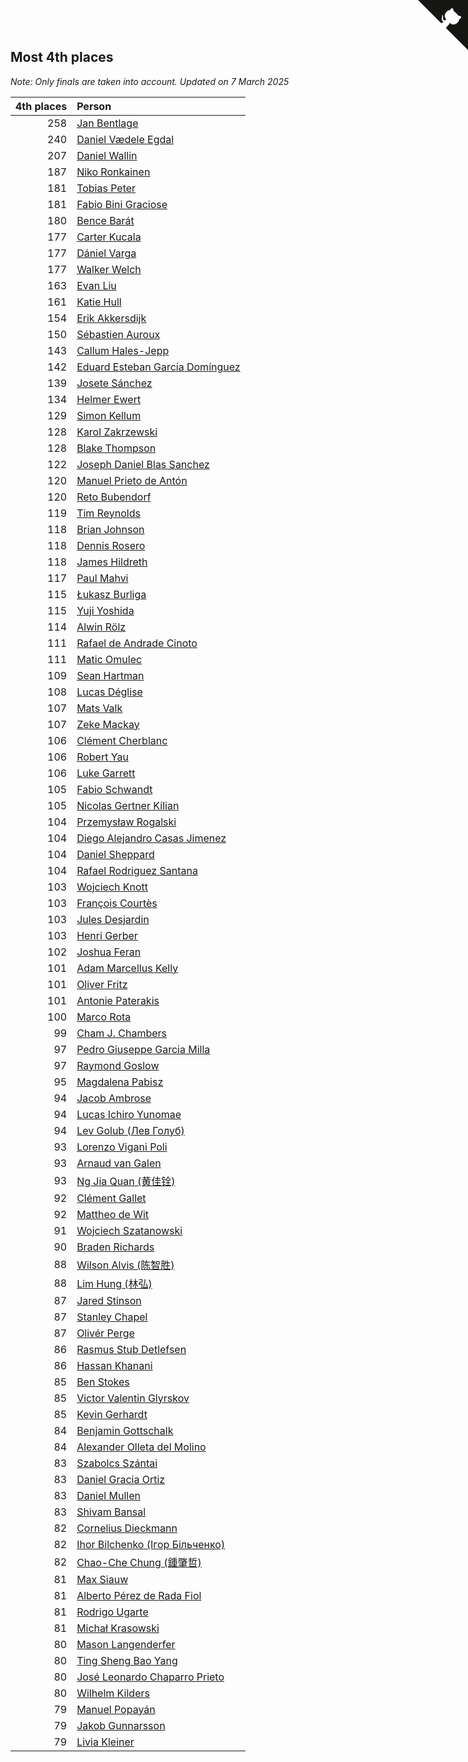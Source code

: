 ## Most 4th places

*Note: Only finals are taken into account.*
*Updated on  7 March 2025*

| 4th places | Person |
| ---: | :--- |
| 258 | [Jan Bentlage](https://www.worldcubeassociation.org/persons/2010BENT01) |
| 240 | [Daniel Vædele Egdal](https://www.worldcubeassociation.org/persons/2013EGDA01) |
| 207 | [Daniel Wallin](https://www.worldcubeassociation.org/persons/2013WALL03) |
| 187 | [Niko Ronkainen](https://www.worldcubeassociation.org/persons/2010RONK01) |
| 181 | [Tobias Peter](https://www.worldcubeassociation.org/persons/2014PETE03) |
| 181 | [Fabio Bini Graciose](https://www.worldcubeassociation.org/persons/2010GRAC02) |
| 180 | [Bence Barát](https://www.worldcubeassociation.org/persons/2008BARA01) |
| 177 | [Carter Kucala](https://www.worldcubeassociation.org/persons/2015KUCA01) |
| 177 | [Dániel Varga](https://www.worldcubeassociation.org/persons/2008VARG01) |
| 177 | [Walker Welch](https://www.worldcubeassociation.org/persons/2011WELC01) |
| 163 | [Evan Liu](https://www.worldcubeassociation.org/persons/2009LIUE01) |
| 161 | [Katie Hull](https://www.worldcubeassociation.org/persons/2010HULL01) |
| 154 | [Erik Akkersdijk](https://www.worldcubeassociation.org/persons/2005AKKE01) |
| 150 | [Sébastien Auroux](https://www.worldcubeassociation.org/persons/2008AURO01) |
| 143 | [Callum Hales-Jepp](https://www.worldcubeassociation.org/persons/2012HALE01) |
| 142 | [Eduard Esteban García Domínguez](https://www.worldcubeassociation.org/persons/2011EDUA01) |
| 139 | [Josete Sánchez](https://www.worldcubeassociation.org/persons/2015SANC18) |
| 134 | [Helmer Ewert](https://www.worldcubeassociation.org/persons/2015EWER01) |
| 129 | [Simon Kellum](https://www.worldcubeassociation.org/persons/2016KELL12) |
| 128 | [Karol Zakrzewski](https://www.worldcubeassociation.org/persons/2014ZAKR01) |
| 128 | [Blake Thompson](https://www.worldcubeassociation.org/persons/2010THOM03) |
| 122 | [Joseph Daniel Blas Sanchez](https://www.worldcubeassociation.org/persons/2016SANC08) |
| 120 | [Manuel Prieto de Antón](https://www.worldcubeassociation.org/persons/2015ANTO04) |
| 120 | [Reto Bubendorf](https://www.worldcubeassociation.org/persons/2012BUBE01) |
| 119 | [Tim Reynolds](https://www.worldcubeassociation.org/persons/2005REYN01) |
| 118 | [Brian Johnson](https://www.worldcubeassociation.org/persons/2013JOHN10) |
| 118 | [Dennis Rosero](https://www.worldcubeassociation.org/persons/2010ROSE03) |
| 118 | [James Hildreth](https://www.worldcubeassociation.org/persons/2009HILD01) |
| 117 | [Paul Mahvi](https://www.worldcubeassociation.org/persons/2012MAHV01) |
| 115 | [Łukasz Burliga](https://www.worldcubeassociation.org/persons/2013BURL01) |
| 115 | [Yuji Yoshida](https://www.worldcubeassociation.org/persons/2015YOSH01) |
| 114 | [Alwin Rölz](https://www.worldcubeassociation.org/persons/2016ROLZ01) |
| 111 | [Rafael de Andrade Cinoto](https://www.worldcubeassociation.org/persons/2007CINO01) |
| 111 | [Matic Omulec](https://www.worldcubeassociation.org/persons/2010OMUL02) |
| 109 | [Sean Hartman](https://www.worldcubeassociation.org/persons/2016HART02) |
| 108 | [Lucas Déglise](https://www.worldcubeassociation.org/persons/2015DEGL01) |
| 107 | [Mats Valk](https://www.worldcubeassociation.org/persons/2007VALK01) |
| 107 | [Zeke Mackay](https://www.worldcubeassociation.org/persons/2015MACK06) |
| 106 | [Clément Cherblanc](https://www.worldcubeassociation.org/persons/2014CHER05) |
| 106 | [Robert Yau](https://www.worldcubeassociation.org/persons/2009YAUR01) |
| 106 | [Luke Garrett](https://www.worldcubeassociation.org/persons/2017GARR05) |
| 105 | [Fabio Schwandt](https://www.worldcubeassociation.org/persons/2014SCHW02) |
| 105 | [Nicolas Gertner Kilian](https://www.worldcubeassociation.org/persons/2013GERT01) |
| 104 | [Przemysław Rogalski](https://www.worldcubeassociation.org/persons/2013ROGA02) |
| 104 | [Diego Alejandro Casas Jimenez](https://www.worldcubeassociation.org/persons/2014JIME05) |
| 104 | [Daniel Sheppard](https://www.worldcubeassociation.org/persons/2009SHEP01) |
| 104 | [Rafael Rodriguez Santana](https://www.worldcubeassociation.org/persons/2012SANT12) |
| 103 | [Wojciech Knott](https://www.worldcubeassociation.org/persons/2011KNOT01) |
| 103 | [François Courtès](https://www.worldcubeassociation.org/persons/2008COUR01) |
| 103 | [Jules Desjardin](https://www.worldcubeassociation.org/persons/2010DESJ01) |
| 103 | [Henri Gerber](https://www.worldcubeassociation.org/persons/2014GERB01) |
| 102 | [Joshua Feran](https://www.worldcubeassociation.org/persons/2011FERA01) |
| 101 | [Adam Marcellus Kelly](https://www.worldcubeassociation.org/persons/2016KELL10) |
| 101 | [Oliver Fritz](https://www.worldcubeassociation.org/persons/2014FRIT02) |
| 101 | [Antonie Paterakis](https://www.worldcubeassociation.org/persons/2012PATE01) |
| 100 | [Marco Rota](https://www.worldcubeassociation.org/persons/2009ROTA01) |
| 99 | [Cham J. Chambers](https://www.worldcubeassociation.org/persons/2017CHAM09) |
| 97 | [Pedro Giuseppe Garcia Milla](https://www.worldcubeassociation.org/persons/2016MILL07) |
| 97 | [Raymond Goslow](https://www.worldcubeassociation.org/persons/2014GOSL01) |
| 95 | [Magdalena Pabisz](https://www.worldcubeassociation.org/persons/2017PABI01) |
| 94 | [Jacob Ambrose](https://www.worldcubeassociation.org/persons/2010AMBR01) |
| 94 | [Lucas Ichiro Yunomae](https://www.worldcubeassociation.org/persons/2014YUNO01) |
| 94 | [Lev Golub (Лев Голуб)](https://www.worldcubeassociation.org/persons/2014HOLU01) |
| 93 | [Lorenzo Vigani Poli](https://www.worldcubeassociation.org/persons/2007POLI01) |
| 93 | [Arnaud van Galen](https://www.worldcubeassociation.org/persons/2006GALE01) |
| 93 | [Ng Jia Quan (黄佳铨)](https://www.worldcubeassociation.org/persons/2015QUAN03) |
| 92 | [Clément Gallet](https://www.worldcubeassociation.org/persons/2004GALL02) |
| 92 | [Mattheo de Wit](https://www.worldcubeassociation.org/persons/2015WITM01) |
| 91 | [Wojciech Szatanowski](https://www.worldcubeassociation.org/persons/2011SZAT01) |
| 90 | [Braden Richards](https://www.worldcubeassociation.org/persons/2017RICH02) |
| 88 | [Wilson Alvis (陈智胜)](https://www.worldcubeassociation.org/persons/2011ALVI01) |
| 88 | [Lim Hung (林弘)](https://www.worldcubeassociation.org/persons/2016HUNG08) |
| 87 | [Jared Stinson](https://www.worldcubeassociation.org/persons/2014STIN01) |
| 87 | [Stanley Chapel](https://www.worldcubeassociation.org/persons/2016CHAP04) |
| 87 | [Olivér Perge](https://www.worldcubeassociation.org/persons/2007PERG01) |
| 86 | [Rasmus Stub Detlefsen](https://www.worldcubeassociation.org/persons/2014DETL01) |
| 86 | [Hassan Khanani](https://www.worldcubeassociation.org/persons/2018KHAN26) |
| 85 | [Ben Stokes](https://www.worldcubeassociation.org/persons/2018STOK01) |
| 85 | [Victor Valentin Glyrskov](https://www.worldcubeassociation.org/persons/2014GLYR01) |
| 85 | [Kevin Gerhardt](https://www.worldcubeassociation.org/persons/2013GERH01) |
| 84 | [Benjamin Gottschalk](https://www.worldcubeassociation.org/persons/2016GOTT01) |
| 84 | [Alexander Olleta del Molino](https://www.worldcubeassociation.org/persons/2008OLLE01) |
| 83 | [Szabolcs Szántai](https://www.worldcubeassociation.org/persons/2016SZAN01) |
| 83 | [Daniel Gracia Ortiz](https://www.worldcubeassociation.org/persons/2009ORTI01) |
| 83 | [Daniel Mullen](https://www.worldcubeassociation.org/persons/2016MULL04) |
| 83 | [Shivam Bansal](https://www.worldcubeassociation.org/persons/2011BANS02) |
| 82 | [Cornelius Dieckmann](https://www.worldcubeassociation.org/persons/2009DIEC01) |
| 82 | [Ihor Bilchenko (Ігор Більченко)](https://www.worldcubeassociation.org/persons/2011BILC01) |
| 82 | [Chao-Che Chung (鍾肇哲)](https://www.worldcubeassociation.org/persons/2012CHON03) |
| 81 | [Max Siauw](https://www.worldcubeassociation.org/persons/2017SIAU02) |
| 81 | [Alberto Pérez de Rada Fiol](https://www.worldcubeassociation.org/persons/2011FIOL01) |
| 81 | [Rodrigo Ugarte](https://www.worldcubeassociation.org/persons/2015UGAR01) |
| 81 | [Michał Krasowski](https://www.worldcubeassociation.org/persons/2013KRAS02) |
| 80 | [Mason Langenderfer](https://www.worldcubeassociation.org/persons/2013LANG03) |
| 80 | [Ting Sheng Bao Yang](https://www.worldcubeassociation.org/persons/2008BAOY01) |
| 80 | [José Leonardo Chaparro Prieto](https://www.worldcubeassociation.org/persons/2011CHAP01) |
| 80 | [Wilhelm Kilders](https://www.worldcubeassociation.org/persons/2010KILD02) |
| 79 | [Manuel Popayán](https://www.worldcubeassociation.org/persons/2017POPA01) |
| 79 | [Jakob Gunnarsson](https://www.worldcubeassociation.org/persons/2015GUNN01) |
| 79 | [Livia Kleiner](https://www.worldcubeassociation.org/persons/2013KLEI03) |


<a href="https://github.com/jonatanklosko/wca_statistics" class="github-corner" aria-label="View source on Github"><svg width="80" height="80" viewBox="0 0 250 250" style="fill:#151513; color:#fff; position: absolute; top: 0; border: 0; right: 0;" aria-hidden="true"><path d="M0,0 L115,115 L130,115 L142,142 L250,250 L250,0 Z"></path><path d="M128.3,109.0 C113.8,99.7 119.0,89.6 119.0,89.6 C122.0,82.7 120.5,78.6 120.5,78.6 C119.2,72.0 123.4,76.3 123.4,76.3 C127.3,80.9 125.5,87.3 125.5,87.3 C122.9,97.6 130.6,101.9 134.4,103.2" fill="currentColor" style="transform-origin: 130px 106px;" class="octo-arm"></path><path d="M115.0,115.0 C114.9,115.1 118.7,116.5 119.8,115.4 L133.7,101.6 C136.9,99.2 139.9,98.4 142.2,98.6 C133.8,88.0 127.5,74.4 143.8,58.0 C148.5,53.4 154.0,51.2 159.7,51.0 C160.3,49.4 163.2,43.6 171.4,40.1 C171.4,40.1 176.1,42.5 178.8,56.2 C183.1,58.6 187.2,61.8 190.9,65.4 C194.5,69.0 197.7,73.2 200.1,77.6 C213.8,80.2 216.3,84.9 216.3,84.9 C212.7,93.1 206.9,96.0 205.4,96.6 C205.1,102.4 203.0,107.8 198.3,112.5 C181.9,128.9 168.3,122.5 157.7,114.1 C157.9,116.9 156.7,120.9 152.7,124.9 L141.0,136.5 C139.8,137.7 141.6,141.9 141.8,141.8 Z" fill="currentColor" class="octo-body"></path></svg></a><style>.github-corner:hover .octo-arm{animation:octocat-wave 560ms ease-in-out}@keyframes octocat-wave{0%,100%{transform:rotate(0)}20%,60%{transform:rotate(-25deg)}40%,80%{transform:rotate(10deg)}}@media (max-width:500px){.github-corner:hover .octo-arm{animation:none}.github-corner .octo-arm{animation:octocat-wave 560ms ease-in-out}}</style>
